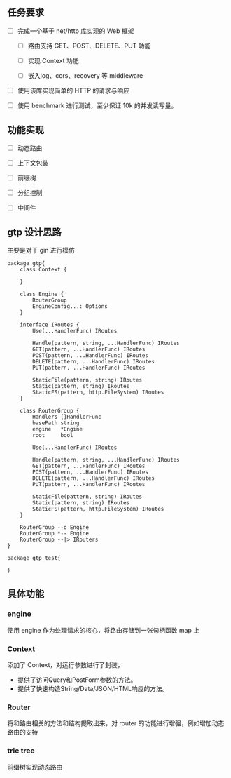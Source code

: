 ## 任务要求

- [ ] 完成一个基于 net/http 库实现的 Web 框架
  
  - [ ] 路由支持 GET、POST、DELETE、PUT 功能 
  
  - [ ] 实现 Context 功能 
  
  - [ ] 嵌入log、cors、recovery 等 middleware

- [ ] 使用该库实现简单的 HTTP 的请求与响应

- [ ] 使用 benchmark 进行测试，至少保证 10k 的并发读写量。



## 功能实现

- [ ] 动态路由

- [ ] 上下文包装

- [ ] 前缀树

- [ ] 分组控制

- [ ] 中间件



## gtp 设计思路

主要是对于 gin 进行模仿

```puml
package gtp{
    class Context {

    }

    class Engine {
        RouterGroup
        EngineConfig...: Options
    }

    interface IRoutes {
        Use(...HandlerFunc) IRoutes

        Handle(pattern, string, ...HandlerFunc) IRoutes
        GET(pattern, ...HandlerFunc) IRoutes
        POST(pattern, ...HandlerFunc) IRoutes
        DELETE(pattern, ...HandlerFunc) IRoutes
        PUT(pattern, ...HandlerFunc) IRoutes

        StaticFile(pattern, string) IRoutes
        Static(pattern, string) IRoutes
        StaticFS(pattern, http.FileSystem) IRoutes
    }

    class RouterGroup {
        Handlers []HandlerFunc
        basePath string
        engine   *Engine
        root     bool

        Use(...HandlerFunc) IRoutes

        Handle(pattern, string, ...HandlerFunc) IRoutes
        GET(pattern, ...HandlerFunc) IRoutes
        POST(pattern, ...HandlerFunc) IRoutes
        DELETE(pattern, ...HandlerFunc) IRoutes
        PUT(pattern, ...HandlerFunc) IRoutes

        StaticFile(pattern, string) IRoutes
        Static(pattern, string) IRoutes
        StaticFS(pattern, http.FileSystem) IRoutes
    }

    RouterGroup --o Engine
    RouterGroup *-- Engine
    RouterGroup --|> IRouters
}

package gtp_test{

}
```

## 具体功能

### engine

使用 engine 作为处理请求的核心，将路由存储到一张句柄函数 map 上

### Context

添加了 Context，对运行参数进行了封装，

- 提供了访问Query和PostForm参数的方法。
- 提供了快速构造String/Data/JSON/HTML响应的方法。

### Router

将和路由相关的方法和结构提取出来，对 router 的功能进行增强，例如增加动态路由的支持

### trie tree

前缀树实现动态路由
